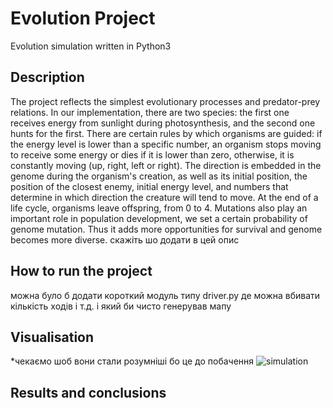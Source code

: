 # Evolution Project
Evolution simulation written in Python3
## Description
The project reflects the simplest evolutionary processes and predator-prey relations. In our implementation, there are two species: the first one receives energy from sunlight during photosynthesis, and the second one hunts for the first. There are certain rules by which organisms are guided: if the energy level is lower than a specific number, an organism stops moving to receive some energy or dies if it is lower than zero, otherwise, it is constantly moving (up, right, left or right). The direction is embedded in the genome during the organism's creation, as well as its initial position, the position of the closest enemy, initial energy level, and numbers that determine in which direction the creature will tend to move. At the end of a life cycle, organisms leave offspring, from 0 to 4. Mutations also play an important role in population development, we set a certain probability of genome mutation. Thus it adds more opportunities for survival and genome becomes more diverse.
скажіть шо додати в цей опис
## How to run the project
можна було б додати короткий модуль типу driver.py де можна вбивати кількість ходів і т.д. і який би чисто генерував мапу
## Visualisation
*чекаємо шоб вони стали розумніші бо це до побачення
![simulation](https://user-images.githubusercontent.com/91615687/171931412-8779f812-15e6-4d3d-9aee-9244c06210b7.gif)
## Results and conclusions
